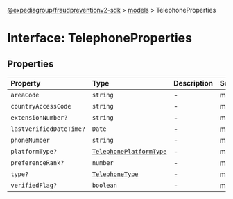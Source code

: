 [@expediagroup/fraudpreventionv2-sdk](../../index.md) > [models](../index.md) > TelephoneProperties

# Interface: TelephoneProperties

## Properties

| Property | Type | Description | Source |
| :------ | :------ | :------ | :------ |
| `areaCode` | `string` | - | models/Telephone.ts:87 |
| `countryAccessCode` | `string` | - | models/Telephone.ts:86 |
| `extensionNumber?` | `string` | - | models/Telephone.ts:89 |
| `lastVerifiedDateTime?` | `Date` | - | models/Telephone.ts:91 |
| `phoneNumber` | `string` | - | models/Telephone.ts:88 |
| `platformType?` | [`TelephonePlatformType`](../type-aliases/TelephonePlatformType.md) | - | models/Telephone.ts:85 |
| `preferenceRank?` | `number` | - | models/Telephone.ts:90 |
| `type?` | [`TelephoneType`](../type-aliases/TelephoneType.md) | - | models/Telephone.ts:84 |
| `verifiedFlag?` | `boolean` | - | models/Telephone.ts:92 |
